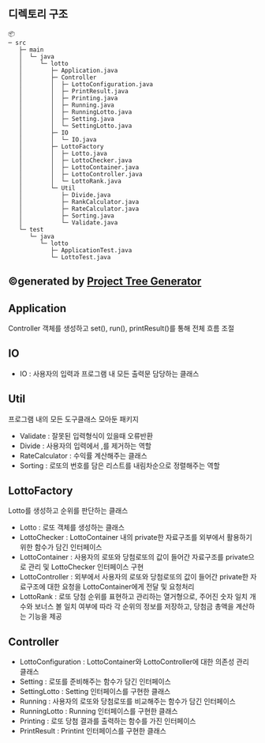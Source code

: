 ## 디렉토리 구조
```
📦 
─ src
   ├─ main
   │  └─ java
   │     └─ lotto
   │        ├─ Application.java
   │        ├─ Controller
   │        │  ├─ LottoConfiguration.java
   │        │  ├─ PrintResult.java
   │        │  ├─ Printing.java
   │        │  ├─ Running.java
   │        │  ├─ RunningLotto.java
   │        │  ├─ Setting.java
   │        │  └─ SettingLotto.java
   │        ├─ IO
   │        │  └─ IO.java
   │        ├─ LottoFactory
   │        │  ├─ Lotto.java
   │        │  ├─ LottoChecker.java
   │        │  ├─ LottoContainer.java
   │        │  ├─ LottoController.java
   │        │  └─ LottoRank.java
   │        └─ Util
   │           ├─ Divide.java
   │           ├─ RankCalculator.java
   │           ├─ RateCalculator.java
   │           ├─ Sorting.java
   │           └─ Validate.java
   └─ test
      └─ java
         └─ lotto
            ├─ ApplicationTest.java
            └─ LottoTest.java
```
©generated by [Project Tree Generator](https://woochanleee.github.io/project-tree-generator)
---
## Application  
Controller 객체를 생성하고 set(), run(), printResult()를 통해 전체 흐름 조절

## IO
* IO : 사용자의 입력과 프로그램 내 모든 출력문 담당하는 클래스

## Util
프로그램 내의 모든 도구클래스 모아둔 패키지
* Validate : 잘못된 입력형식이 있을때 오류반환
* Divide : 사용자의 입력에서 ,를 제거하는 역할
* RateCalculator : 수익률 계산해주는 클래스
* Sorting : 로또의 번호를 담은 리스트를 내림차순으로 정렬해주는 역할

## LottoFactory
Lotto를 생성하고 순위를 판단하는 클래스
* Lotto : 로또 객체를 생성하는 클래스
* LottoChecker : LottoContainer 내의 private한 자료구조를 외부에서 활용하기 위한 함수가 담긴 인터페이스
* LottoContainer : 사용자의 로또와 당첨로또의 값이 들어간 자료구조를 private으로 관리 및 LottoChecker 인터페이스 구현
* LottoController : 외부에서 사용자의 로또와 당첨로또의 값이 들어간 private한 자료구조에 대한 요청을 LottoContainer에게 전달 및 요청처리
* LottoRank : 로또 당첨 순위를 표현하고 관리하는 열거형으로, 주어진 숫자 일치 개수와 보너스 볼 일치 여부에 따라 각 순위의 정보를 저장하고, 당첨금 총액을 계산하는 기능을 제공

## Controller
* LottoConfiguration : LottoContainer와 LottoController에 대한 의존성 관리 클래스
* Setting : 로또를 준비해주는 함수가 담긴 인터페이스
* SettingLotto : Setting 인터페이스를 구현한 클래스
* Running : 사용자의 로또와 당첨로또를 비교해주는 함수가 담긴 인터페이스
* RunningLotto : Running 인터페이스를 구현한 클래스
* Printing : 로또 당첨 결과를 출력하는 함수를 가진 인터페이스
* PrintResult : Printint 인터페이스를 구현한 클래스



